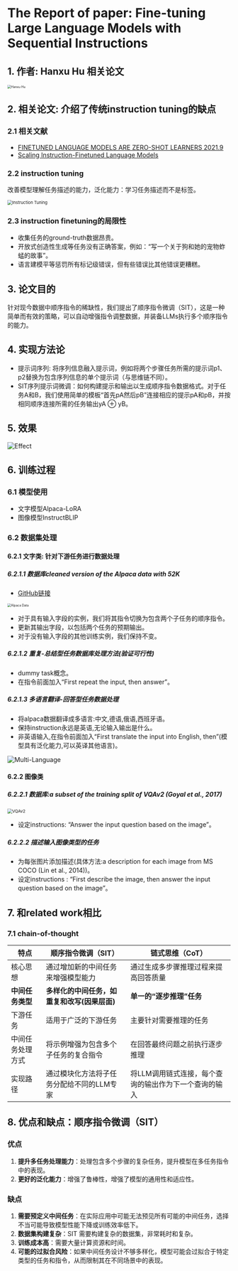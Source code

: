 # The Report of paper: Fine-tuning Large Language Models with Sequential Instructions

## 1. 作者: Hanxu Hu 相关论文

<img src="https://p.ipic.vip/fmuon3.png" alt="Hanxu Hu" style="zoom: 50%;" />

## 2. 相关论文: 介绍了传统instruction tuning的缺点

### 2.1 相关文献

- [FINETUNED LANGUAGE MODELS ARE ZERO-SHOT LEARNERS 2021.9](https://arxiv.org/pdf/2109.01652)
- [Scaling Instruction-Finetuned Language Models](https://arxiv.org/pdf/2210.11416)

### 2.2 instruction tuning

改善模型理解任务描述的能力，泛化能力：学习任务描述而不是标签。

<img src="https://p.ipic.vip/2ktfpd.png" alt="Instruction Tuning" style="zoom: 67%;" />

### 2.3 instruction finetuning的局限性

- 收集任务的ground-truth数据昂贵。
- 开放式创造性生成等任务没有正确答案，例如：“写一个关于狗和她的宠物蚱蜢的故事”。
- 语言建模平等惩罚所有标记级错误，但有些错误比其他错误更糟糕。

## 3. 论文目的

针对现今数据中顺序指令的稀缺性，我们提出了顺序指令微调（SIT），这是一种简单而有效的策略，可以自动增强指令调整数据，并装备LLMs执行多个顺序指令的能力。

## 4. 实现方法论

- 提示词序列: 将序列信息融入提示词，例如将两个步骤任务所需的提示词p1、p2替换为包含序列信息的单个提示词（与思维链不同）。
- SIT序列提示词微调：如何构建提示和输出以生成顺序指令数据格式。对于任务A和B，我们使用简单的模板“首先pA然后pB”连接相应的提示pA和pB，并按相同顺序连接所需的任务输出yA ⊕ yB。

## 5. 效果

![Effect](https://p.ipic.vip/g0u91w.png)

## 6. 训练过程

### 6.1 模型使用

- 文字模型Alpaca-LoRA
- 图像模型InstructBLIP

### 6.2 数据集处理

#### 6.2.1 文字类: 针对下游任务进行数据处理

##### 6.2.1.1 数据库cleaned version of the Alpaca data with 52K

- [GitHub链接](https://github.com/gururise/AlpacaDataCleaned)

<img src="https://p.ipic.vip/xg7ecj.png" alt="Alpaca Data" style="zoom:50%;" />

- 对于具有输入字段的实例，我们将其指令切换为包含两个子任务的顺序指令。
- 更新其输出字段，以包括两个任务的预期输出。
- 对于没有输入字段的其他训练实例，我们保持不变。

##### 6.2.1.2 重复-总结型任务数据库处理方法(验证可行性)

- dummy task概念。
- 在指令前面加入“First repeat the input, then answer”。

##### 6.2.1.3 多语言翻译-回答型任务数据处理

- 将alpaca数据翻译成多语言:中文,德语,俄语,西班牙语。
- 保持instruction永远是英语,无论输入输出是什么。
- 非英语输入,在指令前面加入“First translate the input into English, then”(模型具有泛化能力,可以英译其他语言)。

![Multi-Language](https://p.ipic.vip/m6azln.png)

#### 6.2.2 图像类

##### 6.2.2.1 数据库:a subset of the training split of VQAv2 (Goyal et al., 2017)

<img src="https://p.ipic.vip/m0wqcj.png" alt="VQAv2" style="zoom:67%;" />

- 设定instructions: “Answer the input question based on the image”。

##### 6.2.2.2 描述输入图像类型的任务

- 为每张图片添加描述(具体方法:a description for each image from MS COCO (Lin et al., 2014))。
- 设定instructions :  “First describe the image, then answer the input question based on the image”。

## 7. 和related work相比

### 7.1 chain-of-thought 

| 特点             | 顺序指令微调（SIT）                          | 链式思维（CoT）                                       |
| ---------------- | -------------------------------------------- | ----------------------------------------------------- |
| 核心思想         | 通过增加新的中间任务来增强模型能力           | 通过生成多步骤推理过程来提高回答质量                  |
| **中间任务类型** | **多样化的中间任务，如重复和改写(因果层面)** | **单一的“逐步推理”任务**                              |
| 下游任务         | 适用于广泛的下游任务                         | 主要针对需要推理的任务                                |
| 中间任务处理方式 | 将示例增强为包含多个子任务的复合指令         | 在回答最终问题之前执行逐步推理                        |
| 实现路径         | 通过模块化方法将子任务分配给不同的LLM专家    | 将LLM调用链式连接，每个查询的输出作为下一个查询的输入 |

## 8. 优点和缺点：顺序指令微调（SIT）

### 优点

1. **提升多任务处理能力**：处理包含多个步骤的复杂任务，提升模型在多任务指令中的表现。
2. **更好的泛化能力**：增强了鲁棒性，增强了模型的通用性和适应性。

### 缺点

1. **需要预定义中间任务**：在实际应用中可能无法预见所有可能的中间任务，选择不当可能导致模型性能下降或训练效率低下。
2. **数据集构建复杂**：SIT 需要构建复杂的数据集，非常耗时和复杂。
3. **训练成本高**：需要大量计算资源和时间。
4. **可能的过拟合风险**：如果中间任务设计不够多样化，模型可能会过拟合于特定类型的任务和指令，从而限制其在不同场景中的表现。
